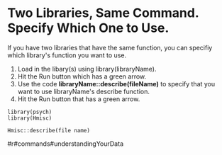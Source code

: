 # Two Libraries, Same Command. Specify Which One to Use. 

If you have two libraries that have the same function, you can      specifiy which library's function you want to use. 

1. Load in the libary(s) using library(libraryName). 
2. Hit the Run button which has a green arrow. 
3. Use the code  **libraryName::describe(fileName)** to specify that you want to use libraryName's describe function.
4. Hit the Run button that has a green arrow.

```{r}
library(psych)
library(Hmisc)
```

```{r}
Hmisc::describe(file name)
```

#r#commands#understandingYourData
